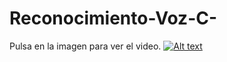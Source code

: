 # Reconocimiento-Voz-C-

Pulsa en la imagen para ver el video.
[![Alt text](https://i9.ytimg.com/vi_webp/xOrffI1b1d8/maxresdefault.webp?v=638f63a7&sqp=CPzGvZwG&rs=AOn4CLCi6x1XyBWLjFQSqhiJshqTX0VnSw)](https://www.youtube.com/watch?v=xOrffI1b1d8)
